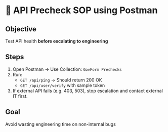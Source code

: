 # 🧪 API Precheck SOP using Postman

## Objective
Test API health **before escalating to engineering**

## Steps
1. Open Postman → Use Collection: `GovForm Prechecks`
2. Run:
   - `GET /api/ping` → Should return 200 OK
   - `GET /api/user/verify` with sample token
3. If external API fails (e.g. 403, 503), stop escalation and contact external IT first.

## Goal
Avoid wasting engineering time on non-internal bugs
